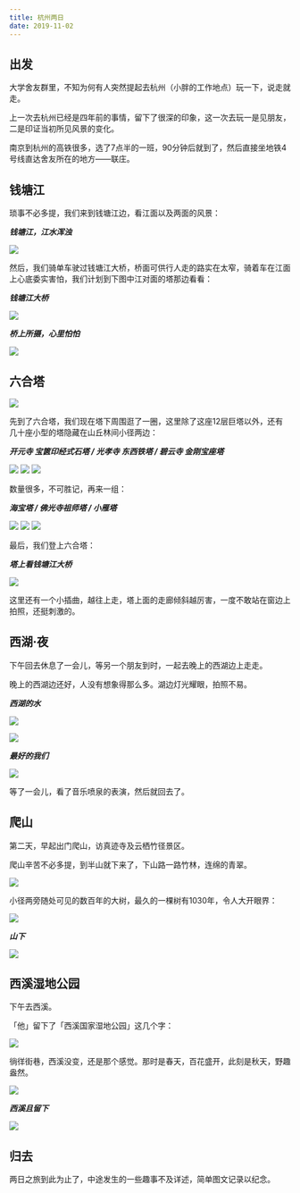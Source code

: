 ```yaml
---
title: 杭州两日
date: 2019-11-02
---
```


## 出发

大学舍友群里，不知为何有人突然提起去杭州（小胖的工作地点）玩一下，说走就走。

上一次去杭州已经是四年前的事情，留下了很深的印象，这一次去玩一是见朋友，二是印证当初所见风景的变化。

南京到杭州的高铁很多，选了7点半的一班，90分钟后就到了，然后直接坐地铁4号线直达舍友所在的地方——联庄。


## 钱塘江

琐事不必多提，我们来到钱塘江边，看江面以及两面的风景：

***钱塘江，江水浑浊***

![](/blog/imgs/3c1b64c1e0a48299bed51cfa5c07e02c.jpg)

然后，我们骑单车驶过钱塘江大桥，桥面可供行人走的路实在太窄，骑着车在江面上心底委实害怕，我们计划到下图中江对面的塔那边看看：

***钱塘江大桥***

![](/blog/imgs/061a342293982b36541bc02478665ab5.jpg)

***桥上所摄，心里怕怕***

![](/blog/imgs/7de8990ca18a12646cbc840a68173a45.jpg)

## 六合塔

![](/blog/imgs/650c821ad2f760d3960a5b811bcfd8c8.jpg)

先到了六合塔，我们现在塔下周围逛了一圈，这里除了这座12层巨塔以外，还有几十座小型的塔隐藏在山丘林间小径两边：

***开元寺 宝篋印经式石塔 / 光孝寺 东西铁塔 / 碧云寺 金刚宝座塔***

![](/blog/imgs/cc39c339079b46fcdb4d2780373cc7a5.jpg)
![](/blog/imgs/31d020318cef9de6f9103eb076ab6d6e.jpg)
![](/blog/imgs/21a707332db61af8da8ac1b6ead5e427.jpg)


数量很多，不可胜记，再来一组：

***海宝塔 / 佛光寺祖师塔 / 小雁塔***

![](/blog/imgs/7c1e44f34c52597605241cacd581034b.jpg)
![](/blog/imgs/44faa52081d79b45abf139cd6c803e16.jpg)
![](/blog/imgs/5ce2c676d4a6c53bfb78ac981e2f9f73.jpg)

最后，我们登上六合塔：

***塔上看钱塘江大桥***

![](/blog/imgs/30d905578e0354eecbc28749065412f0.jpg)

这里还有一个小插曲，越往上走，塔上面的走廊倾斜越厉害，一度不敢站在窗边上拍照，还挺刺激的。

## 西湖·夜

下午回去休息了一会儿，等另一个朋友到时，一起去晚上的西湖边上走走。

晚上的西湖边还好，人没有想象得那么多。湖边灯光耀眼，拍照不易。

***西湖的水***

![](/blog/imgs/a4aba453ca4f7bd2adfbc6442f6a0c26.jpg)

![](/blog/imgs/888e96599a26ba9e1a8639ed3b740642.jpg)

***最好的我们***

![](/blog/imgs/9d2ed939b145aba5fca722e437f64850.jpg)

等了一会儿，看了音乐喷泉的表演，然后就回去了。

## 爬山

第二天，早起出门爬山，访真迹寺及云栖竹径景区。

爬山辛苦不必多提，到半山就下来了，下山路一路竹林，连绵的青翠。

![](/blog/imgs/345606cf063bba96bf9d355ff5031131.jpg)

小径两旁随处可见的数百年的大树，最久的一棵树有1030年，令人大开眼界：

![](/blog/imgs/8940b85a1943c37d56cf6c7ad12b14a4.jpg)

***山下***

![](/blog/imgs/cac2be898383887ea0b550293e0240d1.jpg)

## 西溪湿地公园

下午去西溪。

「他」留下了「西溪国家湿地公园」这几个字：

![](/blog/imgs/76c2da7b776d9b2a67c468e7bee3d7cb.jpg)

徜徉街巷，西溪没变，还是那个感觉。那时是春天，百花盛开，此刻是秋天，野趣盎然。

![](/blog/imgs/e84fc8abd421616d458e5488e49b6285.jpg)

***西溪且留下***

![](/blog/imgs/4c6e5a94c8cae31c95a5d702684553bb.jpg)

## 归去

两日之旅到此为止了，中途发生的一些趣事不及详述，简单图文记录以纪念。